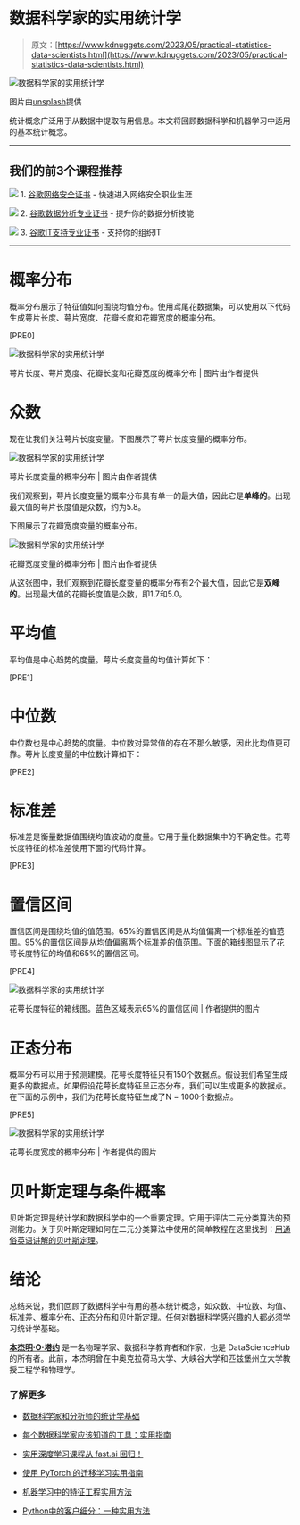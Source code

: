 # 数据科学家的实用统计学

> 原文：[https://www.kdnuggets.com/2023/05/practical-statistics-data-scientists.html](https://www.kdnuggets.com/2023/05/practical-statistics-data-scientists.html)

![数据科学家的实用统计学](../Images/be9af0b18dee5e58cf65173f50e17943.png)

图片由[unsplash](https://unsplash.com/photos/uKlneQRwaxY)提供

统计概念广泛用于从数据中提取有用信息。本文将回顾数据科学和机器学习中适用的基本统计概念。

* * *

## 我们的前3个课程推荐

![](../Images/0244c01ba9267c002ef39d4907e0b8fb.png) 1\. [谷歌网络安全证书](https://www.kdnuggets.com/google-cybersecurity) - 快速进入网络安全职业生涯

![](../Images/e225c49c3c91745821c8c0368bf04711.png) 2\. [谷歌数据分析专业证书](https://www.kdnuggets.com/google-data-analytics) - 提升你的数据分析技能

![](../Images/0244c01ba9267c002ef39d4907e0b8fb.png) 3\. [谷歌IT支持专业证书](https://www.kdnuggets.com/google-itsupport) - 支持你的组织IT

* * *

# 概率分布

概率分布展示了特征值如何围绕均值分布。使用鸢尾花数据集，可以使用以下代码生成萼片长度、萼片宽度、花瓣长度和花瓣宽度的概率分布。

[PRE0]

![数据科学家的实用统计学](../Images/26484a5624b1fc52e7c76ea7e23f0914.png)

萼片长度、萼片宽度、花瓣长度和花瓣宽度的概率分布 | 图片由作者提供

# 众数

现在让我们关注萼片长度变量。下图展示了萼片长度变量的概率分布。

![数据科学家的实用统计学](../Images/d99ebc7b14e5231923ae6ed515869af8.png)

萼片长度变量的概率分布 | 图片由作者提供

我们观察到，萼片长度变量的概率分布具有单一的最大值，因此它是**单峰的**。出现最大值的萼片长度值是众数，约为5.8。

下图展示了花瓣宽度变量的概率分布。

![数据科学家的实用统计学](../Images/b7eea2f2ea04fab3c6102dad0513cb83.png)

花瓣宽度变量的概率分布 | 图片由作者提供

从这张图中，我们观察到花瓣长度变量的概率分布有2个最大值，因此它是**双峰的**。出现最大值的花瓣长度值是众数，即1.7和5.0。

# 平均值

平均值是中心趋势的度量。萼片长度变量的均值计算如下：

[PRE1]

# 中位数

中位数也是中心趋势的度量。中位数对异常值的存在不那么敏感，因此比均值更可靠。萼片长度变量的中位数计算如下：

[PRE2]

# 标准差

标准差是衡量数据值围绕均值波动的度量。它用于量化数据集中的不确定性。花萼长度特征的标准差使用下面的代码计算。

[PRE3]

# 置信区间

置信区间是围绕均值的值范围。65%的置信区间是从均值偏离一个标准差的值范围。95%的置信区间是从均值偏离两个标准差的值范围。下面的箱线图显示了花萼长度特征的均值和65%的置信区间。

[PRE4]

![数据科学家的实用统计学](../Images/46a44853ac299c60de8e514ab46409ce.png)

花萼长度特征的箱线图。蓝色区域表示65%的置信区间 | 作者提供的图片

# 正态分布

概率分布可以用于预测建模。花萼长度特征只有150个数据点。假设我们希望生成更多的数据点。如果假设花萼长度特征呈正态分布，我们可以生成更多的数据点。在下面的示例中，我们为花萼长度特征生成了N = 1000个数据点。

[PRE5]

![数据科学家的实用统计学](../Images/e7b767d1e574419154bbf24ffd64ba53.png)

花萼长度宽度的概率分布 | 作者提供的图片

# 贝叶斯定理与条件概率

贝叶斯定理是统计学和数据科学中的一个重要定理。它用于评估二元分类算法的预测能力。关于贝叶斯定理如何在二元分类算法中使用的简单教程在这里找到：[用通俗英语讲解的贝叶斯定理](https://benjaminobi.medium.com/bayes-theorem-in-plain-english-eeb142710475?sk=056a4e2d13a83c3305029b91326f2155)。

# 结论

总结来说，我们回顾了数据科学中有用的基本统计概念，如众数、中位数、均值、标准差、概率分布、正态分布和贝叶斯定理。任何对数据科学感兴趣的人都必须学习统计学基础。

**[本杰明·O·塔约](https://www.linkedin.com/in/benjamin-o-tayo-ph-d-a2717511/)** 是一名物理学家、数据科学教育者和作家，也是 DataScienceHub 的所有者。此前，本杰明曾在中奥克拉荷马大学、大峡谷大学和匹兹堡州立大学教授工程学和物理学。

### 了解更多

+   [数据科学家和分析师的统计学基础](https://www.kdnuggets.com/2023/08/fundamentals-statistics-data-scientists-analysts.html)

+   [每个数据科学家应该知道的工具：实用指南](https://www.kdnuggets.com/tools-every-data-scientist-should-know-a-practical-guide)

+   [实用深度学习课程从 fast.ai 回归！](https://www.kdnuggets.com/2022/07/practical-deep-learning-fastai-2022.html)

+   [使用 PyTorch 的迁移学习实用指南](https://www.kdnuggets.com/2023/06/practical-guide-transfer-learning-pytorch.html)

+   [机器学习中的特征工程实用方法](https://www.kdnuggets.com/2023/07/practical-approach-feature-engineering-machine-learning.html)

+   [Python中的客户细分：一种实用方法](https://www.kdnuggets.com/customer-segmentation-in-python-a-practical-approach)
